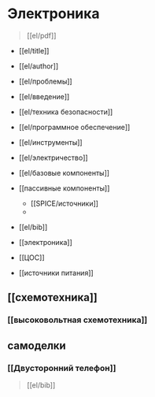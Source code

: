 # Электроника

> [[el/pdf]]

- [[el/title]]
- [[el/author]]
- [[el/проблемы]]
- [[el/введение]]
- [[el/техника безопасности]]
- [[el/программное обеспечение]]
- [[el/инструменты]]
- [[el/электричество]]
- [[el/базовые компоненты]]
- [[пассивные компоненты]]
	- [[SPICE/источники]]
	- 
- [[el/bib]]

- [[электроника]]
- [[ЦОС]]
- [[источники питания]]

## [[схемотехника]]
### [[высоковольтная схемотехника]]

## самоделки
### [[Двусторонний телефон]]

> [[el/bib]]
